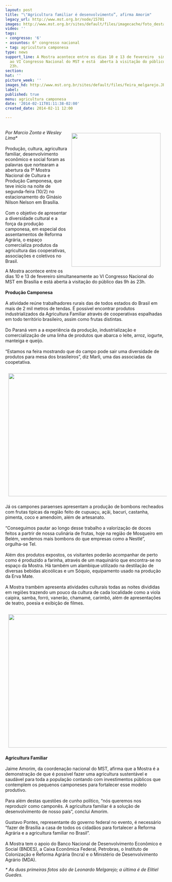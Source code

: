 ```yaml
---
layout: post
title: "\"Agricultura familiar é desenvolvimento”, afirma Amorim"
legacy_url: http://www.mst.org.br/node/15701
images: http://www.mst.org.br/sites/default/files/imagecache/foto_destaque/feira_melgarejo.JPG
video: ''
tags:
- congresso: '6'
- assuntos: 6° congresso nacional
- tag: agricultura camponesa
type: news
support_line: A Mostra acontece entre os dias 10 e 13 de fevereiro  simultaneamente
  ao VI Congresso Nacional do MST e está  aberta à visitação do público das 9h às
  23h.
section: 
hat: ''
picture_week: ''
images_hd: http://www.mst.org.br/sites/default/files/feira_melgarejo.JPG
label: 
published: true
menu: agricultura camponesa
date: '2014-02-11T01:11:38-02:00'
created_date: 2014-02-11 12:00

---
```

<p><br><em><img src="http://www.mst.org.br/sites/default/files/producao_melgarejo.JPG" alt="" align="right" height="424" hspace="10" vspace="10" width="283">Por Marcio Zonta e Wesley Lima</em>*<br><br>Produção, cultura, agricultura familiar, desenvolvimento econômico e social foram as palavras que nortearam a abertura da 1º Mostra Nacional de Cultura e Produção Camponesa, que teve inicio na noite de segunda-feira (10/2) no estacionamento do Ginásio Nilson Nelson em Brasília.<br><br>Com o objetivo de apresentar a diversidade cultural e a força da produção camponesa, em especial dos assentamentos de Reforma Agrária, o espaço comercializa produtos da agricultura das cooperativas, associações e coletivos no Brasil.</p><p>A Mostra acontece entre os dias 10 e 13 de fevereiro  simultaneamente ao VI Congresso Nacional do MST em Brasília e está  aberta à visitação do público das 9h às 23h.<br><br><strong>Produção Camponesa</strong><br><br>A atividade reúne trabalhadores rurais das de todos estados do Brasil em mais de 2 mil metros de tendas. É possível encontrar produtos industrializados da Agricultura Familiar através de cooperativas espalhadas em todo território brasileiro, assim como frutas distintas.<br><br>Do Paraná vem a a experiência da produção, industrialização e comercialização de uma linha de produtos que abarca o leite, arroz, iogurte, manteiga e queijo.<br><br>“Estamos na feira mostrando que do campo pode sair uma diversidade de produtos para mesa dos brasileiros”, diz Marli, uma das associadas da coopetativa.<br><br><img src="http://www.mst.org.br/sites/default/files/feira_melgarejo_0.JPG" alt="" align="middle" height="390" hspace="10" vspace="10" width="587"></p><p>Já os campones paraenses apresentam a produção de bombons recheados com frutas tipicas da região feito de cupuaçu, açãi, bacuri, castanha, pimenta, coco e amendoim, além de artesanato.<br><br>“Conseguimos pautar ao longo desse trabalho a valorização de doces feitos a partrir de nossa culinária de frutas, hoje na região de Mosqueiro em Belém, vendemos mais bombons do que empresas como a Nestlé”, orgulha-se Tel.<br><br>Além dos produtos expostos, os visitantes poderão acompanhar de perto como é produzido a farinha, através de um maquinário que encontra-se no espaço da Mostra. Há também um alambique utilizado na destilação de diversas bebidas alcoólicas e um Sóquio, equipamento usado na produção da Erva Mate.<br><br>A Mostra trambém apresenta atividades culturais todas as noites divididas em regiões trazendo um pouco da cultura de cada localidade como a viola caipira, samba, forró, vanerão, chamamé, carimbó, além de apresentações de teatro, poesia e exibição de filmes.<br><br><img src="http://www.mst.org.br/sites/default/files/feira_elltiel.JPG" alt="" align="middle" height="423" hspace="10" vspace="10" width="633"></p><p><strong>Agricultura Familiar</strong><br><br>Jaime Amorim, da coordenação nacional do MST, afirma que a Mostra é a demonstração de que é possível fazer uma agricultura sustentável e saudável para toda a população contando com investimentos públicos que contemplem os pequenos camponeses para fortalecer esse modelo produtivo.<br><br>Para além destas questões de cunho político, “nós queremos nos reproduzir como camponês. A agricultura familiar é a solução de desenvolvimento de nosso país”, conclui Amorim.<br><br>Gustavo Pontes, representante do governo federal no evento, é necessário “fazer de Brasília a casa de todos os cidadãos para fortalecer a Reforma Agrária e a agricultura familiar no Brasil”.<br><br>A Mostra tem o apoio do Banco Nacional de Desenvolvimento Econômico e  Social (BNDES), a Caixa Econômica Federal, Petrobras, o Instituto de  Colonização e Reforma Agrária (Incra) e o Ministério de Desenvolvimento  Agrário (MDA).</p><p><em>* As duas primeiras fotos são de Leonardo Melgarejo; a última é de Elitiel Guedes.</em></p>
